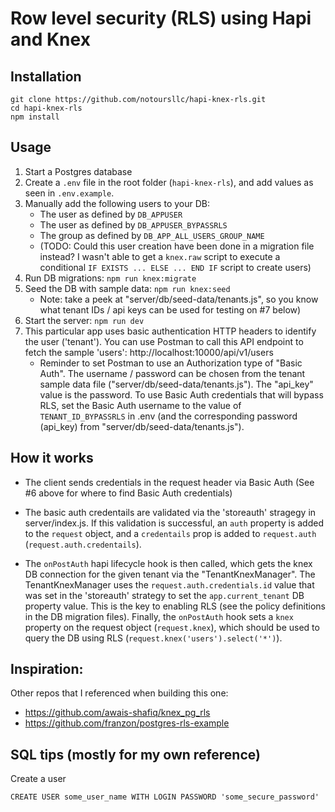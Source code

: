 # Row level security (RLS) using Hapi and Knex


## Installation
```
git clone https://github.com/notoursllc/hapi-knex-rls.git
cd hapi-knex-rls
npm install
```

## Usage
1) Start a Postgres database
2) Create a `.env` file in the root folder (`hapi-knex-rls`), and add values as seen in `.env.example`.
3) Manually add the following users to your DB: 
    * The user as defined by `DB_APPUSER`
    * The user as defined by `DB_APPUSER_BYPASSRLS`
    * The group as defined by `DB_APP_ALL_USERS_GROUP_NAME`
    * (TODO: Could this user creation have been done in a migration file instead? I wasn't able to get a `knex.raw` script to execute a conditional `IF EXISTS ... ELSE ... END IF` script to create users)
3) Run DB migrations: `npm run knex:migrate`
4) Seed the DB with sample data: `npm run knex:seed`
    * Note: take a peek at "server/db/seed-data/tenants.js", so you know what tenant IDs / api keys can be used for testing on #7 below)
5) Start the server: `npm run dev`
6) This particular app uses basic authentication HTTP headers to identify the user ('tenant').  You can use Postman to call this API endpoint to fetch the sample 'users': http://localhost:10000/api/v1/users
    * Reminder to set Postman to use an Authorization type of "Basic Auth".   The username / password can be chosen from the tenant sample data file ("server/db/seed-data/tenants.js").  The "api_key" value is the password. To use Basic Auth credentials that will bypass RLS, set the Basic Auth username to the value of `TENANT_ID_BYPASSRLS` in .env (and the corresponding password (api_key) from "server/db/seed-data/tenants.js").


## How it works
- The client sends credentials in the request header via Basic Auth (See #6 above for where to find Basic Auth credentials)

- The basic auth credentails are validated via the 'storeauth' stragegy in server/index.js.  If this validation is successful, an `auth` property is added to the `request` object, and a `credentails` prop is added to `request.auth` (`request.auth.credentails`).

- The `onPostAuth` hapi lifecycle hook is then called, which gets the knex DB connection for the given tenant via the "TenantKnexManager".  The TenantKnexManager uses the `request.auth.credentials.id` value that was set in the 'storeauth' strategy to set the `app.current_tenant` DB property value.  This is the key to enabling RLS (see the policy definitions in the DB migration files).  Finally, the `onPostAuth` hook sets a `knex` property on the request object (`request.knex`), which should be used to query the DB using RLS (`request.knex('users').select('*')`).


## Inspiration:
Other repos that I referenced when building this one:
* https://github.com/awais-shafiq/knex_pg_rls
* https://github.com/franzon/postgres-rls-example


## SQL tips (mostly for my own reference)
Create a user
```
CREATE USER some_user_name WITH LOGIN PASSWORD 'some_secure_password'
```